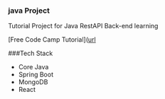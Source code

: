 ### java Project

Tutorial Project for Java RestAPI Back-end learning 

[Free Code Camp Tutorial]([url](https://www.youtube.com/watch?v=5PdEmeopJVQ&t=4612s)

###Tech Stack 

+ Core Java
+ Spring Boot
+ MongoDB
+ React
